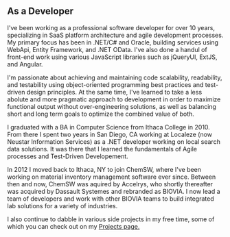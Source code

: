 ## As a Developer

I've been working as a professional software developer for over 10 years, specializing in SaaS platform architecture and agile development processes.  My primary focus has been in .NET/C# and Oracle, building services using WebApi, Entity Framework, and .NET OData.  I've also done a handul of front-end work using various JavaScript libraries such as jQueryUI, ExtJS, and Angular.

I'm passionate about achieving and maintaining code scalability, readability, and testability using object-oriented programming best practices and test-driven design principles.  At the same time, I've learned to take a less abolute and more pragmatic approach to development in order to maximize functional output without over-engineering solutions, as well as balancing short and long term goals to optimize the combined value of both.

I graduated with a BA in Computer Science from Ithaca College in 2010.  From there I spent two years in San Diego, CA working at Localeze (now Neustar Information Services) as a .NET developer working on local search data solutions.  It was there that I learned the fundamentals of Agile processes and Test-Driven Developement.

In 2012 I moved back to Ithaca, NY to join ChemSW, where I've been working on material inventory management software ever since.  Between then and now, ChemSW was aquired by Accelrys, who shortly thereafter was acquired by Dassault Systemes and rebranded as BIOVIA.  I now lead a team of developers and work with other BIOVIA teams to build integrated lab solutions for a variety of industries.

I also continue to dabble in various side projects in my free time, some of which you can check out on my [Projects page.](./projects)